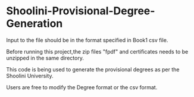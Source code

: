 # Shoolini-Provisional-Degree-Generation

Input to the file should be in the format specified in Book1 csv file.

Before running this project,the zip files "fpdf" and certificates needs to be unzipped in the same directory.

This code is being used to generate the provisional degrees as per the Shoolini University.

Users are free to modify the Degree format or the csv format.





